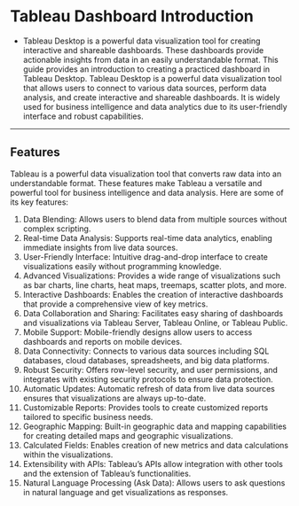 # Tableau Dashboard Introduction

  - Tableau Desktop is a powerful data visualization tool for creating interactive and shareable dashboards. These dashboards provide actionable insights from data in an easily understandable format. 
    This guide provides an introduction to creating a practiced dashboard in Tableau Desktop. Tableau Desktop is a powerful data visualization tool that allows users to connect to various data sources, 
    perform data analysis, and create interactive and shareable dashboards. It is widely used for business intelligence and data analytics due to its user-friendly interface and robust capabilities.
---

## Features
Tableau is a powerful data visualization tool that converts raw data into an understandable format. These features make Tableau a versatile and powerful tool for business intelligence and data analysis. Here are some of its key features:
 1. Data Blending: Allows users to blend data from multiple sources without complex scripting.
 2. Real-time Data Analysis: Supports real-time data analytics, enabling immediate insights from live data sources.
 3. User-Friendly Interface: Intuitive drag-and-drop interface to create visualizations easily without programming knowledge.
 4. Advanced Visualizations: Provides a wide range of visualizations such as bar charts, line charts, heat maps, treemaps, scatter 
                             plots, and more.
 5. Interactive Dashboards: Enables the creation of interactive dashboards that provide a comprehensive view of key metrics.
 6. Data Collaboration and Sharing: Facilitates easy sharing of dashboards and visualizations via Tableau Server, Tableau Online, or 
                                   Tableau Public.
 7. Mobile Support: Mobile-friendly designs allow users to access dashboards and reports on mobile devices.
 8. Data Connectivity: Connects to various data sources including SQL databases, cloud databases, spreadsheets, and big data platforms.
 9. Robust Security: Offers row-level security, and user permissions, and integrates with existing security protocols to ensure data 
                    protection.
10. Automatic Updates: Automatic refresh of data from live data sources ensures that visualizations are always up-to-date.
11. Customizable Reports: Provides tools to create customized reports tailored to specific business needs.
12. Geographic Mapping: Built-in geographic data and mapping capabilities for creating detailed maps and geographic visualizations.
13. Calculated Fields: Enables creation of new metrics and data calculations within the visualizations.
14. Extensibility with APIs: Tableau’s APIs allow integration with other tools and the extension of Tableau’s functionalities.
15. Natural Language Processing (Ask Data): Allows users to ask questions in natural language and get visualizations as responses.


  
